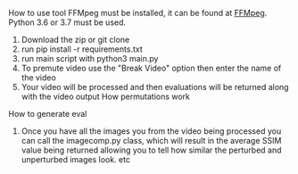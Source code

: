 How to use tool
FFMpeg must be installed, it can be found at [FFMpeg](https://ffmpeg.org/download.html).
Python 3.6 or 3.7 must be used.

1. Download the zip or git clone
2. run pip install -r requirements.txt
3. run main script with python3 main.py
4. To premute video use the "Break Video" option then enter the name of the video
5. Your video will be processed and then evaluations will be returned along with the video output
How permutations work

How to generate eval
1. Once you have all the images you from the video being processed you can call the imagecomp.py
class, which will result in the average SSIM value being returned allowing you to tell how similar
the perturbed and unperturbed images look.
etc
